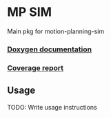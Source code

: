 # MP SIM

Main pkg for motion-planning-sim

### [Doxygen documentation](http://mrt.pages.mrt.uni-karlsruhe.de/private/tas/simulation/mp_sim/doxygen/index.html)
### [Coverage report](http://mrt.pages.mrt.uni-karlsruhe.de/private/tas/simulation/mp_sim/coverage/index.html)

## Usage

TODO: Write usage instructions
